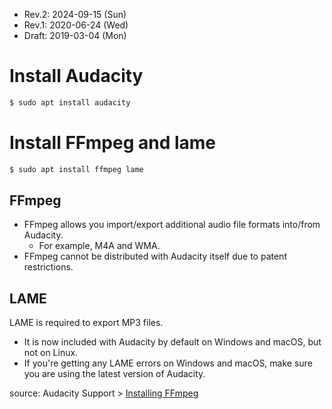 * Rev.2: 2024-09-15 (Sun)
* Rev.1: 2020-06-24 (Wed)
* Draft: 2019-03-04 (Mon)

# Install Audacity

```bash
$ sudo apt install audacity
```

# Install FFmpeg and lame
```bash
$ sudo apt install ffmpeg lame
```

## FFmpeg
- FFmpeg allows you import/export additional audio file formats into/from Audacity.
  - For example, M4A and WMA.
- FFmpeg cannot be distributed with Audacity itself due to patent restrictions.

## LAME
LAME is required to export MP3 files. 
- It is now included with Audacity by default on Windows and macOS, but not on Linux.
- If you're getting any LAME errors on Windows and macOS, make sure you are using the latest version of Audacity.

source: Audacity Support > [Installing FFmpeg](https://support.audacityteam.org/basics/installing-ffmpeg)

